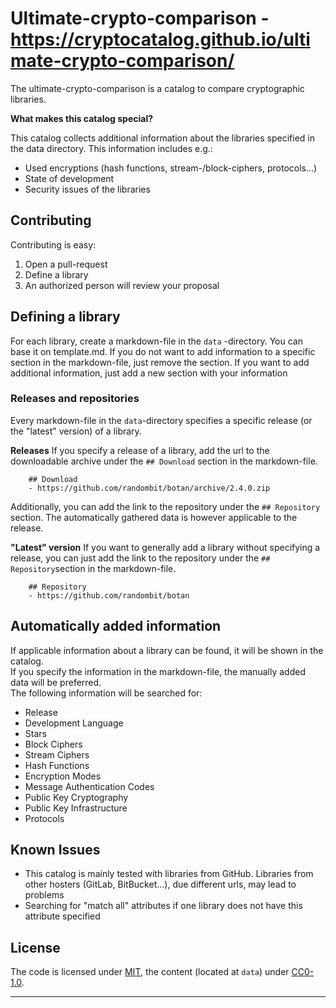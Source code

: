 # Ultimate-crypto-comparison - https://cryptocatalog.github.io/ultimate-crypto-comparison/

The ultimate-crypto-comparison is a catalog to compare cryptographic libraries.

**What makes this catalog special?**

This catalog collects additional information about the libraries specified in the data directory. This information includes e.g.:
- Used encryptions (hash functions, stream-/block-ciphers, protocols...)
- State of development
- Security issues of the libraries

## Contributing

Contributing is easy:

1. Open a pull-request
2. Define a library
3. An authorized person will review your proposal

## Defining a library

For each library, create a markdown-file in the `data` -directory. You can base it on template.md. If you do not want to add information to a specific section in the markdown-file, just remove the section. If you want to add additional information, just add a new section with your information

### Releases and repositories
Every markdown-file in the `data`-directory specifies a specific release (or the "latest" version) of a library.

**Releases**
If you specify a release of a library, add the url to the downloadable archive under the `## Download` section in the markdown-file.

```
    ## Download
    - https://github.com/randombit/botan/archive/2.4.0.zip
```

Additionally, you can add the link to the repository under the `## Repository` section. The automatically gathered data is however applicable to the release.

**"Latest" version**
If you want to generally add a library without specifying a release, you can just add the link to the repository under the `## Repository`section in the markdown-file.  

```
    ## Repository
    - https://github.com/randombit/botan
```

## Automatically added information
If applicable information about a library can be found, it will be shown in the catalog.  
If you specify the information in the markdown-file, the manually added data will be preferred.  
The following information will be searched for:
- Release
- Development Language
- Stars
- Block Ciphers
- Stream Ciphers
- Hash Functions
- Encryption Modes
- Message Authentication Codes
- Public Key Cryptography
- Public Key Infrastructure
- Protocols

## Known Issues
- This catalog is mainly tested with libraries from GitHub. Libraries from other hosters (GitLab, BitBucket...), due different urls, may lead to problems
- Searching for "match all" attributes if one library does not have this attribute specified

## License

The code is licensed under [MIT], the content (located at `data`) under [CC0-1.0].

  [CC0-1.0]: https://creativecommons.org/publicdomain/zero/1.0/

<hr />

  [MIT]: https://opensource.org/licenses/MIT
  [CC-BY-SA-4.0]: http://creativecommons.org/licenses/by-sa/4.0/
